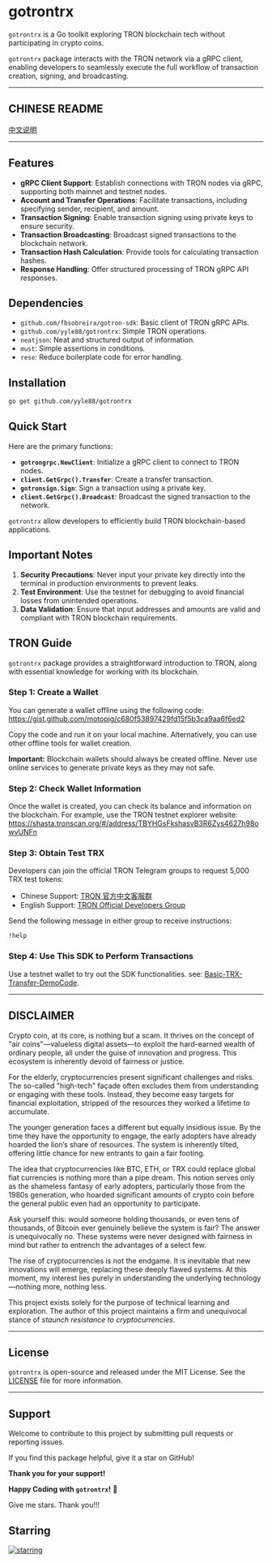 # gotrontrx

`gotrontrx` is a Go toolkit exploring TRON blockchain tech without participating in crypto coins.

`gotrontrx` package interacts with the TRON network via a gRPC client, enabling developers to seamlessly execute the full workflow of transaction creation, signing, and broadcasting.

---

## CHINESE README

[中文说明](README.zh.md)

---

## Features

- **gRPC Client Support**: Establish connections with TRON nodes via gRPC, supporting both mainnet and testnet nodes.
- **Account and Transfer Operations**: Facilitate transactions, including specifying sender, recipient, and amount.
- **Transaction Signing**: Enable transaction signing using private keys to ensure security.
- **Transaction Broadcasting**: Broadcast signed transactions to the blockchain network.
- **Transaction Hash Calculation**: Provide tools for calculating transaction hashes.
- **Response Handling**: Offer structured processing of TRON gRPC API responses.

## Dependencies

- `github.com/fbsobreira/gotron-sdk`: Basic client of TRON gRPC APIs.
- `github.com/yyle88/gotrontrx`: Simple TRON operations.
- `neatjson`: Neat and structured output of information.
- `must`: Simple assertions in conditions.
- `rese`: Reduce boilerplate code for error handling.

## Installation

```bash
go get github.com/yyle88/gotrontrx
```

## Quick Start

Here are the primary functions:

- **`gotrongrpc.NewClient`**: Initialize a gRPC client to connect to TRON nodes.
- **`client.GetGrpc().Transfer`**: Create a transfer transaction.
- **`gotronsign.Sign`**: Sign a transaction using a private key.
- **`client.GetGrpc().Broadcast`**: Broadcast the signed transaction to the network.

`gotrontrx` allow developers to efficiently build TRON blockchain-based applications.

## Important Notes

1. **Security Precautions**: Never input your private key directly into the terminal in production environments to prevent leaks.
2. **Test Environment**: Use the testnet for debugging to avoid financial losses from unintended operations.
3. **Data Validation**: Ensure that input addresses and amounts are valid and compliant with TRON blockchain requirements.

## TRON Guide

`gotrontrx` package provides a straightforward introduction to TRON, along with essential knowledge for working with its blockchain.

### Step 1: Create a Wallet

You can generate a wallet offline using the following code:  
https://gist.github.com/motopig/c680f53897429fd15f5b3ca9aa6f6ed2

Copy the code and run it on your local machine. Alternatively, you can use other offline tools for wallet creation.

**Important:** Blockchain wallets should always be created offline. Never use online services to generate private keys as they may not safe.

### Step 2: Check Wallet Information

Once the wallet is created, you can check its balance and information on the blockchain. For example, use the TRON testnet explorer website:  
https://shasta.tronscan.org/#/address/TBYHGsFkshasvB3R6Zys4627h98owvUNFn

### Step 3: Obtain Test TRX

Developers can join the official TRON Telegram groups to request 5,000 TRX test tokens:
- Chinese Support: [TRON 官方中文客服群](https://t.me/TronOfficialTechSupport)
- English Support: [TRON Official Developers Group](https://t.me/TronOfficialDevelopersGroupEn)

Send the following message in either group to receive instructions:
```
!help
```

### Step 4: Use This SDK to Perform Transactions

Use a testnet wallet to try out the SDK functionalities. see: [Basic-TRX-Transfer-DemoCode](internal/demos/sendtrx/main.go).

---

## DISCLAIMER

Crypto coin, at its core, is nothing but a scam. It thrives on the concept of "air coins"—valueless digital assets—to exploit the hard-earned wealth of ordinary people, all under the guise of innovation and progress. This ecosystem is inherently devoid of fairness or justice.

For the elderly, cryptocurrencies present significant challenges and risks. The so-called "high-tech" façade often excludes them from understanding or engaging with these tools. Instead, they become easy targets for financial exploitation, stripped of the resources they worked a lifetime to accumulate.

The younger generation faces a different but equally insidious issue. By the time they have the opportunity to engage, the early adopters have already hoarded the lion’s share of resources. The system is inherently tilted, offering little chance for new entrants to gain a fair footing.

The idea that cryptocurrencies like BTC, ETH, or TRX could replace global fiat currencies is nothing more than a pipe dream. This notion serves only as the shameless fantasy of early adopters, particularly those from the 1980s generation, who hoarded significant amounts of crypto coin before the general public even had an opportunity to participate.

Ask yourself this: would someone holding thousands, or even tens of thousands, of Bitcoin ever genuinely believe the system is fair? The answer is unequivocally no. These systems were never designed with fairness in mind but rather to entrench the advantages of a select few.

The rise of cryptocurrencies is not the endgame. It is inevitable that new innovations will emerge, replacing these deeply flawed systems. At this moment, my interest lies purely in understanding the underlying technology—nothing more, nothing less.

This project exists solely for the purpose of technical learning and exploration. The author of this project maintains a firm and unequivocal stance of *staunch resistance to cryptocurrencies*.

--- 

## License

`gotrontrx` is open-source and released under the MIT License. See the [LICENSE](LICENSE) file for more information.

---

## Support

Welcome to contribute to this project by submitting pull requests or reporting issues.

If you find this package helpful, give it a star on GitHub!

**Thank you for your support!**

**Happy Coding with `gotrontrx`!** 🎉

Give me stars. Thank you!!!

## Starring

[![starring](https://starchart.cc/yyle88/gotrontrx.svg?variant=adaptive)](https://starchart.cc/yyle88/gotrontrx)
